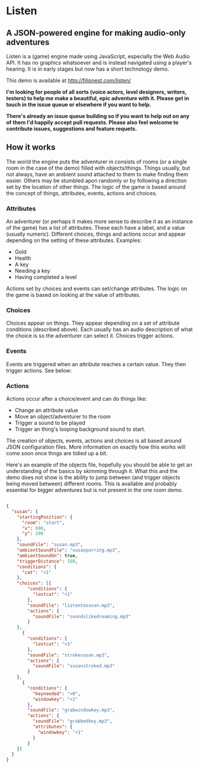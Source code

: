 # Listen

## A JSON-powered engine for making audio-only adventures

Listen is a (game) engine made using JavaScript, especially the Web Audio API. It has no graphics whatsoever and is instead navigated using a player's hearing. It is in early stages but now has a short technology demo.

This demo is available at http://filipnest.com/listen/ 

**I'm looking for people of all sorts (voice actors, level designers, writers, testers) to help me make a beautiful, epic adventure with it. Please get in touch in the issue queue or elsewhere if you want to help.** 

**There's already an issue queue building so if you want to help out on any of them I'd happily accept pull requests. Please also feel welcome to contribute issues, suggestions and feature requets.**

## How it works

The world the engine puts the adventurer in consists of rooms (or a single room in the case of the demo) filled with objects/things. Things usually, but not always, have an ambient sound attached to them to make finding them easier. Others may be stumbled apon randomly or by following a direction set by the location of other things. The logic of the game is based around the concept of things, attributes, events, actions and choices.

### Attributes

An adventurer (or perhaps it makes more sense to describe it as an instance of the game) has a list of attributes. These each have a label, and a value (usually numeric). Different choices, things and actions occur and appear depending on the setting of these attributes. Examples:

* Gold
* Health
* A key
* Needing a key
* Having completed a level

Actions set by choices and events can set/change attributes. The logic on the game is based on looking at the value of attributes. 

### Choices

Choices appear on things. They appear depending on a set of attribute conditions (described above). Each usually has an audio description of what the choice is so the adventurer can select it. Choices trigger actions.

### Events

Events are triggered when an attribute reaches a certain value. They then trigger actions. See below:

### Actions

Actions occur after a choice/event and can do things like:

* Change an attribute value
* Move an object/adventurer to the room
* Trigger a sound to be played
* Trigger an thing's looping background sound to start.

The creation of objects, events, actions and choices is all based around JSON configuration files. More information on exactly how this works will come soon once thngs are tidied up a bit.

Here's an example of the objects file, hopefully you should be able to get an understanding of the basics by skimming through it. What this and the demo does not show is the ability to jump between (and trigger objects being moved between) different rooms. This is available and probably essential for bigger adventures but is not present in the one room demo.

```JSON

{
  "susan": {
    "startingPosition": {
      "room": "start",
      "x": 600,
      "y": 200
    },
    "soundFile": "susan.mp3",
    "ambientSoundFile": "susanpurring.mp3",
    "ambientSoundOn": true,
    "triggerDistance": 100,
    "conditions": {
      "cat": "<1"
    },
    "choices": [{
        "conditions": {
          "lostcat": "<1"
        },
        "soundFile": "listentosusan.mp3",
        "actions": {
          "soundFile": "soundslikedreaming.mp3"
        }
    },
      {
        "conditions": {
          "lostcat": "<1"
        },
        "soundFile": "strokesusan.mp3",
        "actions": {
          "soundFile": "susanstroked.mp3"
        }
    },
      {
        "conditions": {
          "keyneeded": ">0",
          "windowkey": "<1"
        },
        "soundFile": "grabwindowkey.mp3",
        "actions": {
          "soundFile": "grabbedkey.mp3",
          "attributes": {
            "windowkey": "+1"
          }
        }
    }]
  }
}

```

